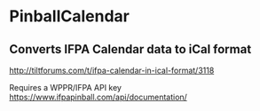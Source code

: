 # PinballCalendar  
## Converts IFPA Calendar data to iCal format
http://tiltforums.com/t/ifpa-calendar-in-ical-format/3118

Requires a WPPR/IFPA API key
https://www.ifpapinball.com/api/documentation/
